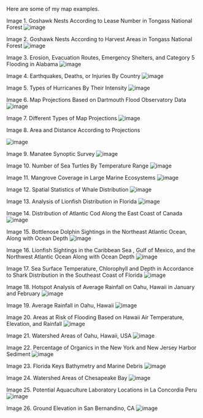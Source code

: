 Here are some of my map examples.

Image 1. Goshawk Nests According to Lease Number in Tongass National Forest
![image](https://github.com/jcmoor6/GIS_Portfolio/assets/79549669/14c88a41-3a06-48f5-bf58-434d5a710c0b)

Image 2. Goshawk Nests According to Harvest Areas in Tongass National Forest
![image](https://github.com/jcmoor6/GIS_Portfolio/assets/79549669/0ef9c7d1-dde5-4c2f-9fda-0de6086be32b)

Image 3. Erosion, Evacuation Routes, Emergency Shelters, and Category 5 Flooding in Alabama
![image](https://github.com/jcmoor6/GIS_Portfolio/assets/79549669/6bb3defb-69ae-4008-8dd7-046e2f1182a0)

Image 4. Earthquakes, Deaths, or Injuries By Country
![image](https://github.com/jcmoor6/GIS_Portfolio/assets/79549669/8c9db119-08dd-4389-87da-6eba4b8f3570)

Image 5. Types of Hurricanes By Their Intensity
![image](https://github.com/jcmoor6/GIS_Portfolio/assets/79549669/96d217e3-2dc2-4598-b2b2-2f7f275f8e79)

Image 6. Map Projections Based on Dartmouth Flood Observatory Data
![image](https://github.com/jcmoor6/GIS_Portfolio/assets/79549669/24e70186-dc4e-4942-b91d-819b74a551dd)

Image 7. Different Types of Map Projections
![image](https://github.com/jcmoor6/GIS_Portfolio/assets/79549669/2c3d5fcc-8ecf-44ad-a4cb-1680e33fabdd)

Image 8. Area and Distance According to Projections

![image](https://github.com/jcmoor6/GIS_Portfolio/assets/79549669/e462e482-f53a-48f0-bce8-1f36b69b4930)

Image 9. Manatee Synoptic Survey
![image](https://github.com/jcmoor6/GIS_Portfolio/assets/79549669/a05345c7-d6c2-49c5-8ad3-ab7f06166590)

Image 10. Number of Sea Turtles By Temperature Range
![image](https://github.com/jcmoor6/GIS_Portfolio/assets/79549669/80c924e2-d991-4a73-bb60-434ce4f1d324)

Image 11. Mangrove Coverage in Large Marine Ecosystems
![image](https://github.com/jcmoor6/GIS_Portfolio/assets/79549669/3fb9731d-44eb-4b10-be85-894a04321ff1)

Image 12. Spatial Statistics of Whale Distribution
![image](https://github.com/jcmoor6/GIS_Portfolio/assets/79549669/c3d65869-c895-4017-b9f0-ae004b9027b0)

Image 13. Analysis of Lionfish Distribution in Florida
![image](https://github.com/jcmoor6/GIS_Portfolio/assets/79549669/496d360f-53d2-4669-8cb4-2aeaf2c1bffe)

Image 14. Distribution of Atlantic Cod Along the East Coast of Canada
![image](https://github.com/jcmoor6/GIS_Portfolio/assets/79549669/629df872-9bc5-4942-affc-3d62f685b5f6)

Image 15. Bottlenose Dolphin Sightings in the Northeast Atlantic Ocean, Along with Ocean Depth
![image](https://github.com/jcmoor6/GIS_Portfolio/assets/79549669/978cf4d5-ad76-4250-a973-0fdfe6a832aa)

Image 16. Lionfish Sightings in the Caribbean Sea , Gulf of Mexico, and the Northwest Atlantic Ocean Along with Ocean Depth
![image](https://github.com/jcmoor6/GIS_Portfolio/assets/79549669/59c6259d-92a2-4fa5-98ed-eb9906e262e7)

Image 17. Sea Surface Temperature, Chlorophyll and Depth in Accordance to Shark Distribution in the Southeast Coast of Florida
![image](https://github.com/jcmoor6/GIS_Portfolio/assets/79549669/fa8008ed-4b22-4073-8b40-435a071b2f6f)

Image 18. Hotspot Analysis of Average Rainfall on Oahu, Hawaii in January and February
![image](https://github.com/jcmoor6/GIS_Portfolio/assets/79549669/39923c9b-3565-41f5-a5b5-881775fd29db)

Image 19. Average Rainfall in Oahu, Hawaii
![image](https://github.com/jcmoor6/GIS_Portfolio/assets/79549669/b82aab01-423a-4dc1-80ff-3f04803b2adb)

Image 20. Areas at Risk of Flooding Based on Hawaii Air Temperature, Elevation, and Rainfall
![image](https://github.com/jcmoor6/GIS_Portfolio/assets/79549669/d07d8f51-5605-4cf3-bccc-99775a207529)

Image 21. Watershed Areas of Oahu, Hawaii, USA
![image](https://github.com/jcmoor6/GIS_Portfolio/assets/79549669/88f73fca-d36c-4154-8db9-98e9f632891c)

Image 22. Percentage of Organics in the New York and New Jersey Harbor Sediment
![image](https://github.com/jcmoor6/GIS_Portfolio/assets/79549669/39264698-9679-478e-8fb2-35633922940d)

Image 23. Florida Keys Bathymetry and Marine Debris
![image](https://github.com/jcmoor6/GIS_Portfolio/assets/79549669/b1794eb4-178b-46f3-bf62-70cf39ff9a92)

Image 24. Watershed Areas of Chesapeake Bay
![image](https://github.com/jcmoor6/GIS_Portfolio/assets/79549669/de71a2a2-7782-48b1-afbd-496a6c51391c)

Image 25. Potential Aquaculture Laboratory Locations in La Concordia Peru
![image](https://github.com/jcmoor6/GIS_Portfolio/assets/79549669/fa5faaf3-f2d1-489b-8f51-9dd187ba85ba)

Image 26. Ground Elevation in San Bernandino, CA
![image](https://github.com/jcmoor6/GIS_Portfolio/assets/79549669/b2cb051c-c010-4bf5-b14d-6baf214d1bd5)
















